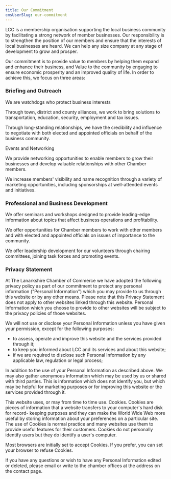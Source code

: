 ```yaml
---
title: Our Commitment
cmsUserSlug: our-commitment
---
```


LCC is a membership organisation supporting the local business community by facilitating a strong network of member businesses. Our responsibility is to strengthen the position of our members and ensure that the interests of local businesses are heard. We can help any size company at any stage of development to grow and prosper.

Our commitment is to provide value to members by helping them expand and enhance their business, and Value to the community by engaging to ensure economic prosperity and an improved quality of life. In order to achieve this, we focus on three areas:

### Briefing and Outreach
We are watchdogs who protect business interests

Through town, district and county alliances, we work to bring solutions to transportation, education, security, employment and tax issues.

Through long-standing relationships, we have the credibility and influence to negotiate with both elected and appointed officials on behalf of the business community.

Events and Networking

We provide networking opportunities to enable members to grow their businesses and develop valuable relationships with other Chamber members.

We increase members' visibility and name recognition through a variety of marketing opportunities, including sponsorships at well-attended events and initiatives.

### Professional and Business Development

We offer seminars and workshops designed to provide leading-edge information about topics that affect business operations and profitability.

We offer opportunities for Chamber members to work with other members and with elected and appointed officials on issues of importance to the community.

We offer leadership development for our volunteers through chairing committees, joining task forces and promoting events.

### Privacy Statement

At The Lanarkshire Chamber of Commerce we have adopted the following privacy policy as part of our commitment to protect any personal information ("Personal Information") which you may provide to us through this website or by any other means. Please note that this Privacy Statement does not apply to other websites linked through this website. Personal Information which you choose to provide to other websites will be subject to the privacy policies of those websites.

We will not use or disclose your Personal Information unless you have given your permission, except for the following purposes:

- to assess, operate and improve this website and the services provided through it;
- to keep you informed about LCC and its services and about this website;
- if we are required to disclose such Personal Information by any applicable law, regulation or legal process;

In addition to the use of your Personal Information as described above. We may also gather anonymous information which may be used by us or shared with third parties. This is information which does not identify you, but which may be helpful for marketing purposes or for improving this website or the services provided through it.

This website uses, or may from time to time use. Cookies. Cookies are pieces of information that a website transfers to your computer's hard disk for record- keeping purposes and they can make the World Wide Web more useful by storing information about your preferences on a particular site. The use of Cookies is normal practice and many websites use them to provide useful features for their customers. Cookies do not personally identify users but they do identify a user's computer.

Most browsers are initially set to accept Cookies. If you prefer, you can set your browser to refuse Cookies.

If you have any questions or wish to have any Personal Information edited or deleted, please email or write to the chamber offices at the address on the contact page.